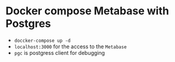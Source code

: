 # Docker compose Metabase with Postgres

- `doccker-compose up -d`
- `localhost:3000` for the access to the `Metabase`
- `pgc` is postgress client for debugging


